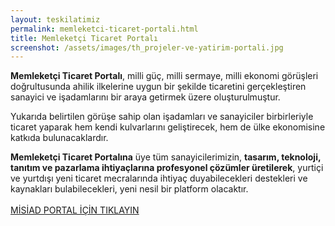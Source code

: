 ```yaml
---
layout: teskilatimiz
permalink: memleketci-ticaret-portali.html
title: Memleketçi Ticaret Portalı
screenshot: /assets/images/th_projeler-ve-yatirim-portali.jpg
---
```

**Memleketçi Ticaret Portalı**, milli güç, milli sermaye, milli ekonomi görüşleri doğrultusunda ahilik ilkelerine uygun bir şekilde ticaretini gerçekleştiren sanayici ve işadamlarını bir araya getirmek üzere oluşturulmuştur.

​Yukarıda belirtilen görüşe sahip olan işadamları ve sanayiciler birbirleriyle ticaret yaparak hem kendi kulvarlarını geliştirecek, hem de ülke ekonomisine katkıda bulunacaklardır.

**Memleketçi Ticaret Portalına** üye tüm sanayicilerimizin, **tasarım, teknoloji, tanıtım ve pazarlama ihtiyaçlarına profesyonel çözümler üretilerek**, yurtiçi ve yurtdışı yeni ticaret mecralarında ihtiyaç duyabilecekleri destekleri ve kaynakları bulabilecekleri, yeni nesil bir platform olacaktır.
<br>
<br>
<a href="http://misiadportal.com/" class="text-2xl font-bold bg-yellow-600 text-blue-700">MİSİAD PORTAL İÇİN TIKLAYIN</a>